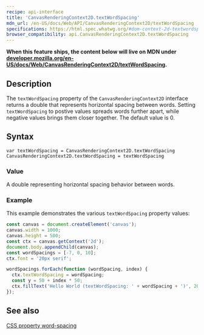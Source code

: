 ```yaml
---
recipe: api-interface
title: 'CanvasRenderingContext2D.textWordSpacing'
mdn_url: /en-US/docs/Web/API/CanvasRenderingContext2D/textWordSpacing
specifications: https://html.spec.whatwg.org/#dom-context-2d-textwordspacing
browser_compatibility: api.CanvasRenderingContext2D.textWordSpacing
---
```


**When this feature ships, the content below will live on MDN under
[developer.mozilla.org/en-US/docs/Web/CanvasRenderingContext2D/textWordSpacing](https://developer.mozilla.org/en-US/docs/Web/CanvasRenderingContext2D/textWordSpacing).**

## Description

The `textWordSpacing` property of the `CanvasRenderingContext2D` interface
returns a double that represents horizontal spacing between words.
Setting `textWordSpacing` to postive values spreads words further apart, 
while negative values brings them closer together. The default value 
is 0.

## Syntax

`var textWordSpacing = CanvasRenderingContext2D.textWordSpacing`
`CanvasRenderingContext2D.textWordSpacing = textWordSpacing`

### Value

A double representing horizontal spacing behavior between words.

### Example

This example demonstrates the various `textWordSpacing` property values:

```js
const canvas = document.createElement('canvas');
canvas.width = 1000;
canvas.height = 500;
const ctx = canvas.getContext('2d');
document.body.appendChild(canvas);
const wordSpacings = [-7, 0, 10];
ctx.font = '20px serif';

wordSpacings.forEach(function (wordSpacing, index) {
  ctx.textWordSpacing = wordSpacing;
  const y = 50 + index * 50;
  ctx.fillText('Hello World (textWordSpacing: ' + wordSpacing + ')', 20, y);
});
```

## See also
[CSS property word-spacing](https://developer.mozilla.org/en-US/docs/Web/CSS/word-spacing)
